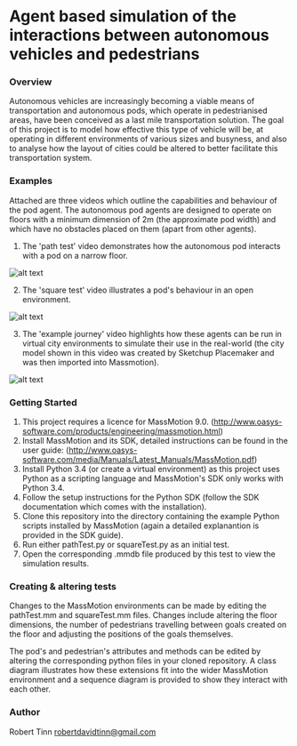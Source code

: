 # Agent based simulation of the interactions between autonomous vehicles and pedestrians

### Overview
Autonomous vehicles are increasingly becoming a viable means of transportation and autonomous pods, which operate in
pedestrianised areas, have been conceived as a last mile transportation solution. The goal of this project is to model
how effective this type of vehicle will be, at operating in different environments of various sizes and busyness, and
also to analyse how the layout of cities could be altered to better facilitate this transportation system.

### Examples
Attached are three videos which outline the capabilities and behaviour of the pod agent. The autonomous pod agents are
designed to operate on floors with a minimum dimension of 2m (the approximate pod width) and which have no obstacles
placed on them (apart from other agents).

1) The 'path test' video demonstrates how the autonomous pod interacts with a pod on a narrow floor.

![alt text](screenshots/pathTestScreenshot.jpeg "Path test screenshot")

2) The 'square test' video illustrates a pod's behaviour in an open environment.

![alt text](screenshots/squareTestScreenshot.jpeg "Square test screenshot")

3) The 'example journey' video highlights how these agents can be run in virtual city environments to simulate their
use in the real-world (the city model shown in this video was created by Sketchup Placemaker and was then imported
into Massmotion).

![alt text](exampleJourneyScreenshot/filename.jpeg "Screenshot of an example journey")

### Getting Started
1) This project requires a licence for MassMotion 9.0.
(http://www.oasys-software.com/products/engineering/massmotion.html)
2) Install MassMotion and its SDK, detailed instructions can be found in the user guide:
(http://www.oasys-software.com/media/Manuals/Latest_Manuals/MassMotion.pdf)
3) Install Python 3.4 (or create a virtual environment) as this project uses Python as a scripting language and
MassMotion's SDK only works with Python 3.4.
4) Follow the setup instructions for the Python SDK (follow the SDK documentation which comes with the installation).
5) Clone this repository into the directory containing the example Python scripts installed by MassMotion (again a
detailed explanantion is provided in the SDK guide).
3) Run either pathTest.py or squareTest.py as an initial test.
4) Open the corresponding .mmdb file produced by this test to view the simulation results.

### Creating & altering tests
Changes to the MassMotion environments can be made by editing the pathTest.mm and squareTest.mm files. Changes include
altering the floor dimensions, the number of pedestrians travelling between goals created on the floor and adjusting
the positions of the goals themselves.

The pod's and pedestrian's attributes and methods can be edited by altering the corresponding python files in your
cloned repository. A class diagram illustrates how these extensions fit into the wider MassMotion environment and a
sequence diagram is provided to show they interact with each other.

### Author
Robert Tinn
robertdavidtinn@gmail.com
